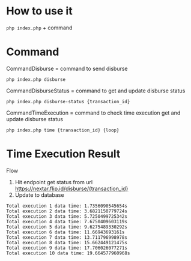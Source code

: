 # How to use it

`php index.php` + command

# Command
CommandDisburse = command to send disburse
```
php index.php disburse
```

CommandDisburseStatus = command to get and update disburse status
```
php index.php disburse-status {transaction_id}
```

CommandTimeExecution = command to check time execution get and update disburse status
```
php index.php time {transaction_id} {loop}
```

# Time Execution Result
Flow 
1. Hit endpoint get status from url https://nextar.flip.id/disburse/{transaction_id}
2. Update to database

```
Total execution 1 data time: 1.7356090545654s 
Total execution 2 data time: 3.6821150779724s 
Total execution 3 data time: 5.7250499725342s 
Total execution 4 data time: 7.6750409603119s 
Total execution 5 data time: 9.6275489330292s 
Total execution 6 data time: 11.66943693161s 
Total execution 7 data time: 13.711796998978s 
Total execution 8 data time: 15.662449121475s 
Total execution 9 data time: 17.706026077271s 
Total execution 10 data time: 19.664577960968s 
```